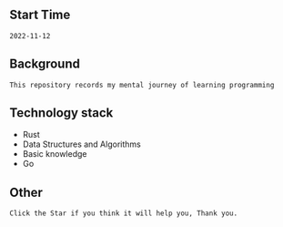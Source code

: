 ## Start Time
```text
2022-11-12
```

## Background
```text
This repository records my mental journey of learning programming
```

## Technology stack
- Rust
- Data Structures and Algorithms
- Basic knowledge
- Go

## Other
```text
Click the Star if you think it will help you, Thank you.
```